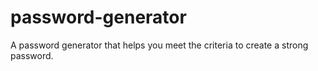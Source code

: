 # password-generator
A password generator that helps you meet the criteria to create a strong password. 
